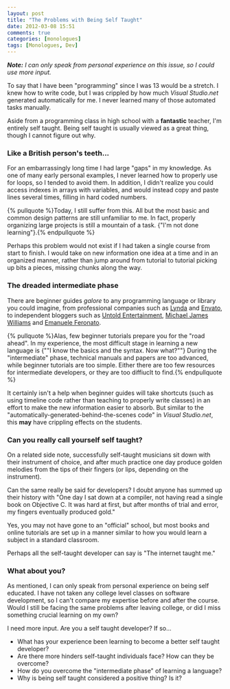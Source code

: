 ```yaml
---
layout: post
title: "The Problems with Being Self Taught"
date: 2012-03-08 15:51
comments: true
categories: [monologues]
tags: [Monologues, Dev]
---
```

_**Note:** I can only speak from personal experience on this issue, so I could use more input._

To say that I have been "programming" since I was 13 would be a stretch. I knew how to write code, but I was crippled by how much _Visual Studio.net_ generated automatically for me. I never learned many of those automated tasks manually.

Aside from a programming class in high school with a **fantastic** teacher, I'm entirely self taught. Being self taught is usually viewed as a great thing, though I cannot figure out why.<!-- more --> 

### Like a British person's teeth... ###

For an embarrassingly long time I had large "gaps" in my knowledge. As one of many early personal examples, I never learned how to properly use for loops, so I tended to avoid them. In addition, I didn't realize you could access indexes in arrays with variables, and would instead copy and paste lines several times, filling in hard coded numbers.

{% pullquote %}Today, I still suffer from this. All but the most basic and common design patterns are still unfamiliar to me. In fact, properly organizing large projects is still a mountain of a task. {"I'm not done learning"}.{% endpullquote %}

Perhaps this problem would not exist if I had taken a single course from start to finish. I would take on new information one idea at a time and in an organized manner, rather than jump around from tutorial to tutorial picking up bits a pieces, missing chunks along the way.


### The dreaded intermediate phase ###

There are beginner guides _galore_ to any programming language or library you could imagine, from professional companies such as [Lynda](http://www.lynda.com/) and [Envato](http://active.tutsplus.com/sessions/as3-101/), to independent bloggers such as [Untold Entertainment](http://www.untoldentertainment.com/blog/flash-and-actionscript-911), [Michael James Williams](http://gamedev.michaeljameswilliams.com/as3-avoider-game-tutorial-base/) and [Emanuele Feronato](http://www.emanueleferonato.com/).

{% pullquote %}Alas, few beginner tutorials prepare you for the "road ahead". In my experience, the most difficult stage in learning a new language is {"\"I know the basics and the syntax. Now what?\""} During the "intermediate" phase, technical manuals and papers are too advanced, while beginner tutorials are too simple. Either there are too few resources for intermediate developers, or they are too diffiuclt to find.{% endpullquote %}

It certainly isn't a help when beginner guides will take shortcuts (such as using timeline code rather than teaching to properly write classes) in an effort to make the new information easier to absorb. But similar to the "automatically-generated-behind-the-scenes code" in _Visual Studio.net_, this **may** have crippling effects on the students.


### Can you really call yourself self taught? ###
On a related side note, successfully self-taught musicians sit down with their instrument of choice, and after much practice one day produce golden melodies from the tips of their fingers (or lips, depending on the instrument).

Can the same really be said for developers? I doubt anyone has summed up their history with "One day I sat down at a compiler, not having read a single book on Objective C. It was hard at first, but after months of trial and error, my fingers eventually produced gold."

Yes, you may not have gone to an "official" school, but most books and online tutorials are set up in a manner similar to how you would learn a subject in a standard classroom.

Perhaps all the self-taught developer can say is "The internet taught me."


### What about you? ###

As mentioned, I can only speak from personal experience on being self educated. I have not taken any college level classes on software development, so I can't compare my expertise before and after the course. Would I still be facing the same problems after leaving college, or did I miss something crucial learning on my own?

I need more input. Are you a self taught developer? If so...

* What has your experience been learning to become a better self taught developer?
* Are there more hinders self-taught individuals face? How can they be overcome?
* How do you overcome the "intermediate phase" of learning a language?
* Why is being self taught considered a positive thing? Is it?
